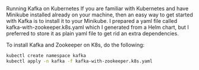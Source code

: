 Running Kafka on Kubernetes
If you are familiar with Kubernetes and have Minikube installed already on your machine, then an easy way to get started with Kafka is to install it to your Minikube. I prepared a yaml file called kafka-with-zookeeper.k8s.yaml which I generated from a Helm chart, but I preferred to store it as plain yaml file to get rid an extra dependencies.

To install Kafka and Zookeeper on K8s, do the following:

```bash
kubectl create namespace kafka
kubectl apply -n kafka -f kafka-with-zookeeper.k8s.yaml
```
